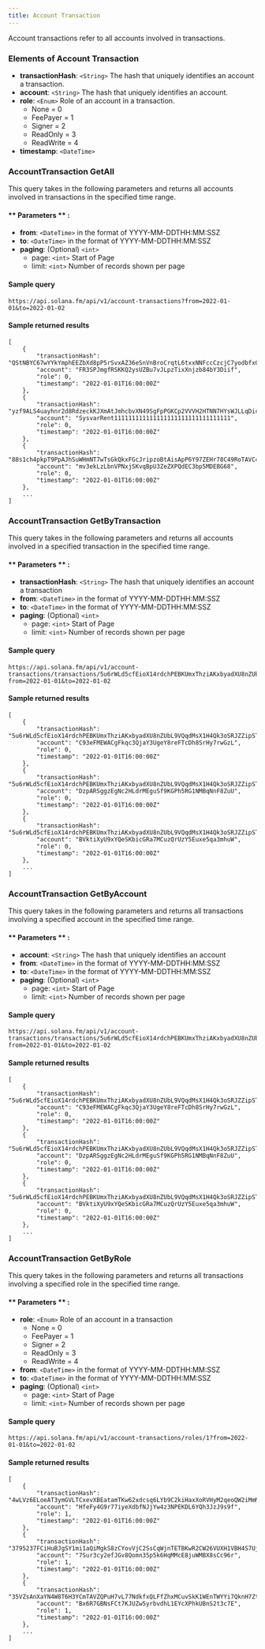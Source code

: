 ```yaml
---
title: Account Transaction
---
```

Account transactions refer to all accounts involved in transactions.

### Elements of Account Transaction
* **transactionHash**: `<String>` The hash that uniquely identifies an account a transaction.
* **account**: `<String>` The hash that uniquely identifies an account.
* **role**: `<Enum>` Role of an account in a transaction.
  - None = 0
  - FeePayer = 1
  - Signer = 2
  - ReadOnly = 3
  - ReadWrite = 4
* **timestamp**: `<DateTime>`

### AccountTransaction GetAll

This query takes in the following parameters and returns all accounts involved in transactions in the specified time range.

#### ** Parameters ** :

- **from**: `<DateTime>` in the format of YYYY-MM-DDTHH:MM:SSZ
- **to**: `<DateTime>` in the format of YYYY-MM-DDTHH:MM:SSZ
- **paging**: (Optional) `<int>`
  - page: `<int>` Start of Page
  - limit: `<int>` Number of records shown per page

#### Sample query
```
https://api.solana.fm/api/v1/account-transactions?from=2022-01-01&to=2022-01-02
```
#### Sample returned results
```
[
    {
        "transactionHash": "QStNBYC67wYYkYmphEEZbXd8pP5rSvxAZ36eSnVnBroCrqtL6txxNNFccCzcjC7yodbfxGHzY15nzCtjo5yQ9ph",
        "account": "FR3SPJmgfRSKKQ2ysUZBu7vJLpzTixXnjzb84bY3Diif",
        "role": 0,
        "timestamp": "2022-01-01T16:00:00Z"
    },
    {
        "transactionHash": "yzf9ALS4uayhnr2d8RdzeckKJXmAtJmhcbvXN49SgFpPGKCp2VVVH2HTNN7HYsWJLLqDicvghhWDmTjuqEdUwSm",
        "account": "SysvarRent111111111111111111111111111111111",
        "role": 0,
        "timestamp": "2022-01-01T16:00:00Z"
    },
    {
        "transactionHash": "88s1ch4pkpT9PpAJhSuWHmNT7wTsGkQkxFGcJripzoBtAisApP6Y97ZEHr78C49RoTAVC4KPga6qw1GR2knf5xZ",
        "account": "mv3ekLzLbnVPNxjSKvqBpU3ZeZXPQdEC3bp5MDEBG68",
        "role": 0,
        "timestamp": "2022-01-01T16:00:00Z"
    },
    ...
]
```

### AccountTransaction GetByTransaction

This query takes in the following parameters and returns all accounts involved in a specified transaction in the specified time range.

#### ** Parameters ** :

- **transactionHash**: `<String>` The hash that uniquely identifies an account a transaction
- **from**: `<DateTime>` in the format of YYYY-MM-DDTHH:MM:SSZ
- **to**: `<DateTime>` in the format of YYYY-MM-DDTHH:MM:SSZ
- **paging**: (Optional) `<int>`
  - page: `<int>` Start of Page
  - limit: `<int>` Number of records shown per page

#### Sample query
```
https://api.solana.fm/api/v1/account-transactions/transactions/5u6rWLd5cfEioX14rdchPEBKUmxThziAKxbyadXU8nZUbL9VQqdMsX1H4Qk3oSRJZZipSToz3r6W5WpkK9H9i8Ez?from=2022-01-01&to=2022-01-02
```
#### Sample returned results
```
[
    {
        "transactionHash": "5u6rWLd5cfEioX14rdchPEBKUmxThziAKxbyadXU8nZUbL9VQqdMsX1H4Qk3oSRJZZipSToz3r6W5WpkK9H9i8Ez",
        "account": "C93eFMEWACgFkqc3QjaY3UgeY8reFTcDh8SrHy7rwGzL",
        "role": 0,
        "timestamp": "2022-01-01T16:00:00Z"
    },
    {
        "transactionHash": "5u6rWLd5cfEioX14rdchPEBKUmxThziAKxbyadXU8nZUbL9VQqdMsX1H4Qk3oSRJZZipSToz3r6W5WpkK9H9i8Ez",
        "account": "DzpARSggzEgNc2HLdrMEguSf9KGPh5RG1NMBqNnF8ZuU",
        "role": 0,
        "timestamp": "2022-01-01T16:00:00Z"
    },
    {
        "transactionHash": "5u6rWLd5cfEioX14rdchPEBKUmxThziAKxbyadXU8nZUbL9VQqdMsX1H4Qk3oSRJZZipSToz3r6W5WpkK9H9i8Ez",
        "account": "BVktiXyU9xYQeSKbicGRa7MCuzQrUzY5Euxe5qa3mhuW",
        "role": 0,
        "timestamp": "2022-01-01T16:00:00Z"
    },
    ...
]
```

### AccountTransaction GetByAccount

This query takes in the following parameters and returns all transactions involving a specified account in the specified time range.

#### ** Parameters ** :

- **account**: `<String>` The hash that uniquely identifies an account
- **from**: `<DateTime>` in the format of YYYY-MM-DDTHH:MM:SSZ
- **to**: `<DateTime>` in the format of YYYY-MM-DDTHH:MM:SSZ
- **paging**: (Optional) `<int>`
  - page: `<int>` Start of Page
  - limit: `<int>` Number of records shown per page

#### Sample query
```
https://api.solana.fm/api/v1/account-transactions/transactions/5u6rWLd5cfEioX14rdchPEBKUmxThziAKxbyadXU8nZUbL9VQqdMsX1H4Qk3oSRJZZipSToz3r6W5WpkK9H9i8Ez?from=2022-01-01&to=2022-01-02
```
#### Sample returned results
```
[
    {
        "transactionHash": "5u6rWLd5cfEioX14rdchPEBKUmxThziAKxbyadXU8nZUbL9VQqdMsX1H4Qk3oSRJZZipSToz3r6W5WpkK9H9i8Ez",
        "account": "C93eFMEWACgFkqc3QjaY3UgeY8reFTcDh8SrHy7rwGzL",
        "role": 0,
        "timestamp": "2022-01-01T16:00:00Z"
    },
    {
        "transactionHash": "5u6rWLd5cfEioX14rdchPEBKUmxThziAKxbyadXU8nZUbL9VQqdMsX1H4Qk3oSRJZZipSToz3r6W5WpkK9H9i8Ez",
        "account": "DzpARSggzEgNc2HLdrMEguSf9KGPh5RG1NMBqNnF8ZuU",
        "role": 0,
        "timestamp": "2022-01-01T16:00:00Z"
    },
    {
        "transactionHash": "5u6rWLd5cfEioX14rdchPEBKUmxThziAKxbyadXU8nZUbL9VQqdMsX1H4Qk3oSRJZZipSToz3r6W5WpkK9H9i8Ez",
        "account": "BVktiXyU9xYQeSKbicGRa7MCuzQrUzY5Euxe5qa3mhuW",
        "role": 0,
        "timestamp": "2022-01-01T16:00:00Z"
    },
    ...
]
```

### AccountTransaction GetByRole

This query takes in the following parameters and returns all transactions involving a specified role in the specified time range.

#### ** Parameters ** :

- **role**: `<Enum>` Role of an account in a transaction
  - None = 0
  - FeePayer = 1
  - Signer = 2
  - ReadOnly = 3
  - ReadWrite = 4
- **from**: `<DateTime>` in the format of YYYY-MM-DDTHH:MM:SSZ
- **to**: `<DateTime>` in the format of YYYY-MM-DDTHH:MM:SSZ
- **paging**: (Optional) `<int>`
  - page: `<int>` Start of Page
  - limit: `<int>` Number of records shown per page

#### Sample query
```
https://api.solana.fm/api/v1/account-transactions/roles/1?from=2022-01-01&to=2022-01-02
```
#### Sample returned results
```
[
    {
        "transactionHash": "4wLVz6ELoeAT3ymGVLTCxevXBEatamTKw62xdcsq6LYb9C2kiHaxXoRVHyM2qeoQW2iMmMGt5xJPCP6PHo7rb17B",
        "account": "HfeFy4G9r77iyeXdbfNJjYw4z3NPEKDL6YQh3JzJ9s9f",
        "role": 1,
        "timestamp": "2022-01-01T16:00:00Z"
    },
    {
        "transactionHash": "3795237FCiHuBJgSY1mi1aQiMgkS8zCYovVjC2SsCqWjnTETBKwR2CW26VUXH1VBH4S7UjvCK2RsLGqKzkHgmeZ7",
        "account": "7Sur3cy2efJGv8Qomn35p5k6HqMMcE8juWMBX8sCc96r",
        "role": 1,
        "timestamp": "2022-01-01T16:00:00Z"
    },
    {
        "transactionHash": "35VZsAnXaYN4W8T6H3YCmTAVZQPuH7vL77NdkfxQLFfZhxMCuvSkK1WEnTWYYi7QknH7ZtxZxvvaMQuJpegANTny",
        "account": "Bx6R7GBNsFCt7KJUZw5yrbvdhL1EYcXPhkUBnS2t3c7E",
        "role": 1,
        "timestamp": "2022-01-01T16:00:00Z"
    },
    ...
]
```


